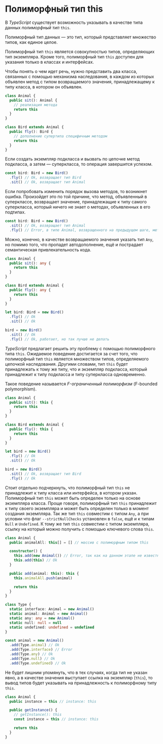 # Полиморфный тип this

В _TypeScript_ существует возможность указывать в качестве типа данных _полиморфный тип_ `this`.

Полиморфный тип данных — это тип, который представляет множество типов, как единое целое.

Полиморфный тип `this` является совокупностью типов, определяющих тип экземпляра. Кроме того, полиморфный тип `this` доступен для указания только в классах и интерфейсах.

Чтобы понять о чем идет речь, нужно представить два класса, связанных с помощью механизма наследования, в каждом из которых объявлен метод с типом возвращаемого значения, принадлежащему к типу класса, в котором он объявлен.

```typescript
class Animal {
  public sit(): Animal {
    // реализация метода
    return this
  }
}

class Bird extends Animal {
  public fly(): Bird {
    // дополнение супертипа специфичным методом
    return this
  }
}
```

Если создать экземпляр подкласса и вызвать по цепочке метод подкласса, а затем — суперкласса, то операция завершится успехом.

```typescript
const bird: Bird = new Bird()
  .fly() // Ok, возвращает тип Bird
  .sit() // Ok, возвращает тип Animal
```

Если попробовать изменить порядок вызова методов, то возникнет ошибка. Произойдет это по той причине, что метод, объявленный в суперклассе, возвращает значение, принадлежащие к типу самого суперкласса, который ничего не знает о методах, объявленных в его подтипах.

```typescript
const bird: Bird = new Bird()
  .sit() // Ok, возвращает тип Animal
  .fly() // Error, в типе Animal, возвращенного на предыдущем шаге, метод нет объявления метода fly
```

Можно, конечно, в качестве возвращаемого значения указать тип `Any`, но помимо того, что пропадет автодополнение, ещё и пострадает семантическая привлекательность кода.

```typescript
class Animal {
  public sit(): any {
    return this
  }
}

class Bird extends Animal {
  public fly(): any {
    return this
  }
}

let bird: Bird = new Bird()
  .fly() // Ok
  .sit() // Ok

bird = new Bird()
  .sit() // Ok
  .fly() // Ok, работает, но так лучше не делать
```

_TypeScript_ предлагает решить эту проблему с помощью полиморфного типа `this`. Ожидаемое поведение достигается за счет того, что полиморфный тип `this` является множеством типов, определяемого цепочкой наследования. Другими словами, тип `this` будет принадлежать к тому же типу, что и экземпляр подкласса, который принадлежит к типу подкласса и типу суперкласса одновременно.

Такое поведение называется _F-ограниченный полиморфизм_ (F-bounded polymorphism).

```typescript
class Animal {
  public sit(): this {
    return this
  }
}

class Bird extends Animal {
  public fly(): this {
    return this
  }
}

let bird = new Bird()
  .fly() // Ok
  .sit() // Ok

bird = new Bird()
  .sit() // Ok, возвращает тип Bird
  .fly() // Ok
```

Стоит отдельно подчеркнуть, что полиморфный тип `this` не принадлежит к типу класса или интерфейса, в котором указан. Полиморфный тип `this` может быть определен только на основе экземпляра класса. Проще говоря, полиморфный тип `this` принадлежит к типу своего экземпляра и может быть определен только в момент создания экземпляра. Так же тип `this` совместим с типом `Any`, а при условии что флаг `--strictNullChecks` установлен в `false`, ещё и к типам `Null` и `Undefined`. К тому же тип `this` совместим с типом экземпляра, ссылку на который можно получить с помощью ключевого слова `this`.

```typescript
class Animal {
  public animalAll: this[] = [] // массив с полиморфным типом this

  constructor() {
    this.add(new Animal()) // Error, так как на данном этапе не известно, к какому типу будет принадлежать полиморфный тип this
    this.add(this) // Ok
  }

  public add(animal: this): this {
    this.animalAll.push(animal)

    return this
  }
}

class Type {
  static interface: Animal = new Animal()
  static animal: Animal = new Animal()
  static any: any = new Animal()
  static null: null = null
  static undefined: undefined = undefined
}

const animal = new Animal()
  .add(Type.animal) // Ok
  .add(Type.interface) // Error
  .add(Type.any) // Ok
  .add(Type.null) // Ok
  .add(Type.undefined) // Ok
```

Не будет лишним упомянуть, что в тех случаях, когда тип не указан явно, а в качестве значения выступает ссылка на экземпляр (`this`), то вывод типов будет указывать на принадлежность к полиморфному типу `this`.

```typescript
class Animal {
  public instance = this // instance: this

  public getInstance() {
    // getInstance(): this
    const instance = this // instance: this

    return this
  }
}
```
